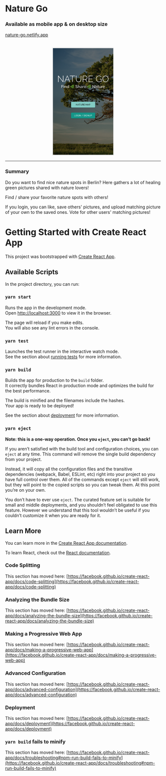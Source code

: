 # Nature Go

### Available as mobile app & on desktop size

  <a href="https://nature-go.netlify.app/">
nature-go.netlify.app
  </a>
<br/>
<!-- PROJECT LOGO -->
<br/>
<p align="center">
    <img src="./RMimgs/home.png" alt="Home" width="200" height="350" >
</p>

<!-- <p align="center">
 SASS, React Hooks, Firebase Firestore,
</p> -->

---

### Summary

Do you want to find nice nature spots in Berlin?
Here gathers a lot of healing green pictures shared with nature lovers!

Find / share your favorite nature spots with others!

If you login, you can like, save others' pictures, and upload matching picture of your own
to the saved ones. Vote for other users' matching pictures!

<!-- ### Menu

<p align="center">
  <a href="https://your-recipe.netlify.app/">
    <img src="./gif/menu.png" alt="menu" >
  </a>
</p>
<br> -->

<!-- ### Main

Search by term, decide number of result, check recipes ingerdients. If you are logged in, you can bookmark recipe and save it for later by clicking on the heart.
<p align="center">
  <a href="https://your-recipe.netlify.app/">
    <img src="./gif/main.gif" alt="main page" >
  </a>
</p>
<br> -->

<!-- ### Go to Recipe

On the back of each picture there is a link to a detailed recipe.

<p align="center">
  <a href="https://your-recipe.netlify.app/">
    <img src="./gif/recipe.gif" alt="detailed recipe" >
  </a>
</p>
<br>

### Login -->
<!--
Login to see your saved recipes, and chat with other users.

<p align="center">
  <a href="https://your-recipe.netlify.app/">
    <img src="./gif/login.png" alt="login" >
  </a>
</p>
<br> -->

<!-- ### My Recipes

The collection of your favorite recipes.

<p align="center">
  <a href="https://your-recipe.netlify.app/">
    <img src="./gif/myrecipe.png" alt="my recipes" >
  </a>
</p>
<br> -->

<!-- ### Chat

You can chat with other users.

<p align="center">
  <a href="https://your-recipe.netlify.app/">
    <img src="./gif/chat.png" alt="chat" >
  </a>
</p>
<br> -->

# Getting Started with Create React App

This project was bootstrapped with [Create React App](https://github.com/facebook/create-react-app).

## Available Scripts

In the project directory, you can run:

### `yarn start`

Runs the app in the development mode.\
Open [http://localhost:3000](http://localhost:3000) to view it in the browser.

The page will reload if you make edits.\
You will also see any lint errors in the console.

### `yarn test`

Launches the test runner in the interactive watch mode.\
See the section about [running tests](https://facebook.github.io/create-react-app/docs/running-tests) for more information.

### `yarn build`

Builds the app for production to the `build` folder.\
It correctly bundles React in production mode and optimizes the build for the best performance.

The build is minified and the filenames include the hashes.\
Your app is ready to be deployed!

See the section about [deployment](https://facebook.github.io/create-react-app/docs/deployment) for more information.

### `yarn eject`

**Note: this is a one-way operation. Once you `eject`, you can’t go back!**

If you aren’t satisfied with the build tool and configuration choices, you can `eject` at any time. This command will remove the single build dependency from your project.

Instead, it will copy all the configuration files and the transitive dependencies (webpack, Babel, ESLint, etc) right into your project so you have full control over them. All of the commands except `eject` will still work, but they will point to the copied scripts so you can tweak them. At this point you’re on your own.

You don’t have to ever use `eject`. The curated feature set is suitable for small and middle deployments, and you shouldn’t feel obligated to use this feature. However we understand that this tool wouldn’t be useful if you couldn’t customize it when you are ready for it.

## Learn More

You can learn more in the [Create React App documentation](https://facebook.github.io/create-react-app/docs/getting-started).

To learn React, check out the [React documentation](https://reactjs.org/).

### Code Splitting

This section has moved here: [https://facebook.github.io/create-react-app/docs/code-splitting](https://facebook.github.io/create-react-app/docs/code-splitting)

### Analyzing the Bundle Size

This section has moved here: [https://facebook.github.io/create-react-app/docs/analyzing-the-bundle-size](https://facebook.github.io/create-react-app/docs/analyzing-the-bundle-size)

### Making a Progressive Web App

This section has moved here: [https://facebook.github.io/create-react-app/docs/making-a-progressive-web-app](https://facebook.github.io/create-react-app/docs/making-a-progressive-web-app)

### Advanced Configuration

This section has moved here: [https://facebook.github.io/create-react-app/docs/advanced-configuration](https://facebook.github.io/create-react-app/docs/advanced-configuration)

### Deployment

This section has moved here: [https://facebook.github.io/create-react-app/docs/deployment](https://facebook.github.io/create-react-app/docs/deployment)

### `yarn build` fails to minify

This section has moved here: [https://facebook.github.io/create-react-app/docs/troubleshooting#npm-run-build-fails-to-minify](https://facebook.github.io/create-react-app/docs/troubleshooting#npm-run-build-fails-to-minify)
